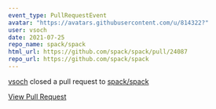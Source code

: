 ```yaml
---
event_type: PullRequestEvent
avatar: "https://avatars.githubusercontent.com/u/814322?"
user: vsoch
date: 2021-07-25
repo_name: spack/spack
html_url: https://github.com/spack/spack/pull/24087
repo_url: https://github.com/spack/spack
---
```


<a href='https://github.com/vsoch' target='_blank'>vsoch</a> closed a pull request to <a href='https://github.com/spack/spack' target='_blank'>spack/spack</a>

<a href='https://github.com/spack/spack/pull/24087' target='_blank'>View Pull Request</a>